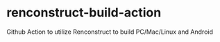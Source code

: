 # renconstruct-build-action
Github Action to utilize Renconstruct to build PC/Mac/Linux and Android
